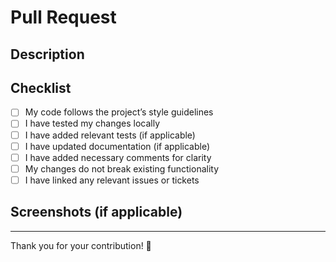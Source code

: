 # Pull Request

## Description

<!-- Briefly describe what this PR does -->

## Checklist

- [ ] My code follows the project’s style guidelines
- [ ] I have tested my changes locally
- [ ] I have added relevant tests (if applicable)
- [ ] I have updated documentation (if applicable)
- [ ] I have added necessary comments for clarity
- [ ] My changes do not break existing functionality
- [ ] I have linked any relevant issues or tickets

## Screenshots (if applicable)

<!-- Add screenshots or gifs to help reviewers -->

---

Thank you for your contribution! 🙌
